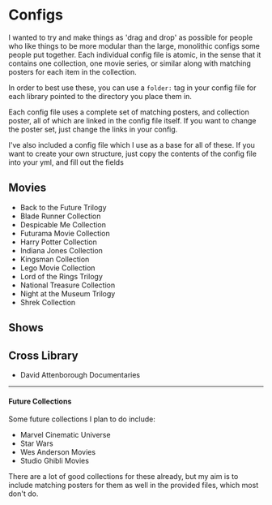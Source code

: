 # Configs
I wanted to try and make things as 'drag and drop' as possible for people who like things to be more modular than the large, monolithic configs some people put together. Each individual config file is atomic, in the sense that it contains one collection, one movie series, or similar along with matching posters for each item in the collection.

In order to best use these, you can use a `folder:` tag in your config file for each library pointed to the directory you place them in.

Each config file uses a complete set of matching posters, and collection poster, all of which are linked in the config file itself. If you want to change the poster set, just change the links in your config.

I've also included a config file which I use as a base for all of these. If you want to create your own structure, just copy the contents of the config file into your yml, and fill out the fields

## Movies
- Back to the Future Trilogy
- Blade Runner Collection
- Despicable Me Collection
- Futurama Movie Collection
- Harry Potter Collection
- Indiana Jones Collection
- Kingsman Collection
- Lego Movie Collection
- Lord of the Rings Trilogy
- National Treasure Collection
- Night at the Museum Trilogy
- Shrek Collection
  
## Shows

## Cross Library
- David Attenborough Documentaries

--------
#### Future Collections
Some future collections I plan to do include:
- Marvel Cinematic Universe
- Star Wars
- Wes Anderson Movies
- Studio Ghibli Movies

There are a lot of good collections for these already, but my aim is to include matching posters for them as well in the provided files, which most don't do.